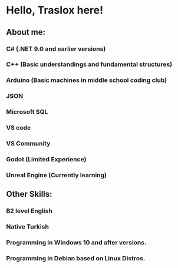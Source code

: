# Hello, Traslox here!

## About me:
### C# (.NET 9.0 and earlier versions)
### C++ (Basic understandings and fundamental structures)
### Arduino (Basic machines in middle school coding club)
### JSON
### Microsoft SQL
### VS code
### VS Community
### Godot (Limited Experience)
### Unreal Engine (Currently learning)

## Other Skills:
### B2 level English
### Native Turkish
### Programming in Windows 10 and after versions.
### Programming in Debian based on Linux Distros.
